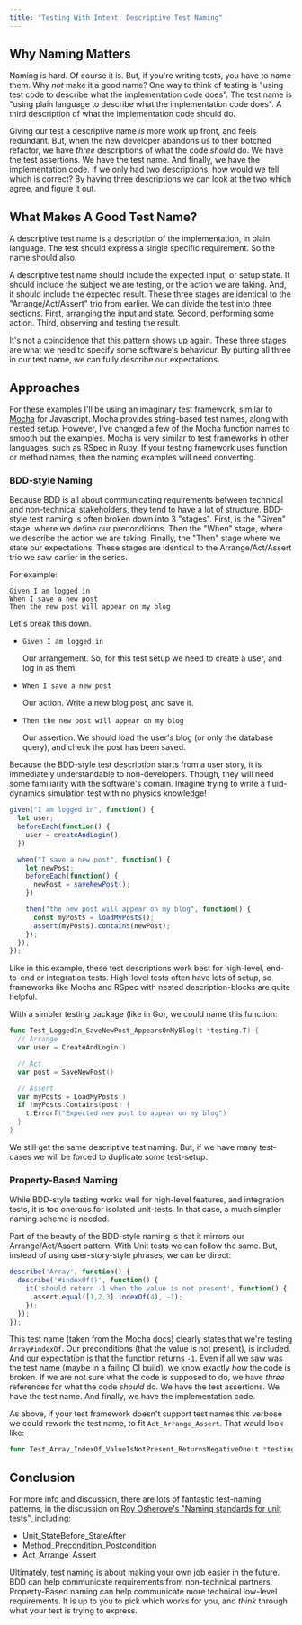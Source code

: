 ```yaml
---
title: "Testing With Intent: Descriptive Test Naming"
---
```


## Why Naming Matters

Naming is hard. Of course it is. But, if you're writing tests, you have to name
them. Why *not* make it a good name? One way to think of testing is "using test
code to describe what the implementation code does". The test name is "using
plain language to describe what the implementation code does". A third
description of what the implementation code should do.

Giving our test a descriptive name *is* more work up front, and feels redundant.
But, when the new developer abandons us to their botched refactor, we have
*three* descriptions of what the code *should* do. We have the test assertions.
We have the test name. And finally, we have the implementation code. If we only
had two descriptions, how would we tell which is correct? By having three
descriptions we can look at the two which agree, and figure it out.

##  What Makes A Good Test Name?

A descriptive test name is a description of the implementation, in plain
language. The test should express a single specific requirement. So the name
should also.

A descriptive test name should include the expected input, or setup state. It
should include the subject we are testing, or the action we are taking. And, it
should include the expected result. These three stages are identical to the
"Arrange/Act/Assert" trio from earlier. We can divide the test into three
sections. First, arranging the input and state. Second, performing some action.
Third, observing and testing the result.

It's not a coincidence that this pattern shows up again. These three stages are
what we need to specify some software's behaviour. By putting all three in our
test name, we can fully describe our expectations.

## Approaches

For these examples I'll be using an imaginary test framework, similar to
[Mocha](mochajs.org) for Javascript. Mocha provides string-based test names,
along with nested setup. However, I've changed a few of the Mocha function names
to smooth out the examples. Mocha is very similar to test frameworks in other
languages, such as RSpec in Ruby. If your testing framework uses function or
method names, then the naming examples will need converting.

### BDD-style Naming

Because BDD is all about communicating requirements between technical and
non-technical stakeholders, they tend to have a lot of structure. BDD-style test
naming is often broken down into 3 "stages". First, is the "Given" stage, where
we define our preconditions. Then the "When" stage, where we describe the action
we are taking. Finally, the "Then" stage where we state our expectations. These
stages are identical to the Arrange/Act/Assert trio we saw earlier in the
series.

For example:

```
Given I am logged in
When I save a new post
Then the new post will appear on my blog
```

Let's break this down.

- `Given I am logged in`

  Our arrangement. So, for this test setup we need to create a user, and log in
  as them.

- `When I save a new post`

  Our action. Write a new blog post, and save it.

- `Then the new post will appear on my blog`

  Our assertion. We should load the user's blog (or only the database query),
  and check the post has been saved.

Because the BDD-style test description starts from a user story, it is
immediately understandable to non-developers. Though, they will need some
familiarity with the software's domain. Imagine trying to write a fluid-dynamics
simulation test with no physics knowledge!

```js
given("I am logged in", function() {
  let user;
  beforeEach(function() {
    user = createAndLogin();
  })

  when("I save a new post", function() {
    let newPost;
    beforeEach(function() {
      newPost = saveNewPost();
    })

    then("the new post will appear on my blog", function() {
      const myPosts = loadMyPosts();
      assert(myPosts).contains(newPost);
    });
  });
});
```

Like in this example, these test descriptions work best for high-level,
end-to-end or integration tests. High-level tests often have lots of setup, so
frameworks like Mocha and RSpec with nested description-blocks are quite
helpful.

With a simpler testing package (like in Go), we could name this function:

```Go
func Test_LoggedIn_SaveNewPost_AppearsOnMyBlog(t *testing.T) {
  // Arrange
  var user = CreateAndLogin()

  // Act
  var post = SaveNewPost()

  // Assert
  var myPosts = LoadMyPosts()
  if !myPosts.Contains(post) {
    t.Errorf("Expected new post to appear on my blog")
  }
}
```

We still get the same descriptive test naming. But, if we have many test-cases
we will be forced to duplicate some test-setup.

### Property-Based Naming

While BDD-style testing works well for high-level features, and integration
tests, it is too onerous for isolated unit-tests. In that case, a much simpler
naming scheme is needed.

Part of the beauty of the BDD-style naming is that it mirrors our
Arrange/Act/Assert pattern. With Unit tests we can follow the same. But, instead
of using user-story-style phrases, we can be direct:

```js
describe('Array', function() {
  describe('#indexOf()', function() {
    it('should return -1 when the value is not present', function() {
      assert.equal([1,2,3].indexOf(4), -1);
    });
  });
});
```

This test name (taken from the Mocha docs) clearly states that we're testing
`Array#indexOf`. Our preconditions (that the value is not present), is included.
And our expectation is that the function returns `-1`. Even if all we saw was
the test name (maybe in a failing CI build), we know exactly *how* the code is
broken. If we are not sure what the code is supposed to do, we have *three*
references for what the code *should* do. We have the test assertions. We have
the test name. And finally, we have the implementation code.

As above, if your test framework doesn't support test names this verbose we
could rework the test name, to fit `Act_Arrange_Assert`. That would look like:

```Go
func Test_Array_IndexOf_ValueIsNotPresent_ReturnsNegativeOne(t *testing.T) { ... }
```

## Conclusion

For more info and discussion, there are lots of fantastic test-naming patterns,
in the discussion on [Roy Osherove's "Naming standards for unit
tests"](http://osherove.com/blog/2005/4/3/naming-standards-for-unit-tests.html),
including:

- Unit_StateBefore_StateAfter
- Method_Precondition_Postcondition
- Act_Arrange_Assert

Ultimately, test naming is about making your own job easier in the future. BDD
can help communicate requirements from non-technical partners. Property-Based
naming can help communicate more technical low-level requirements. It is up to
you to pick which works for you, and *think* through what your test is trying to
express.
